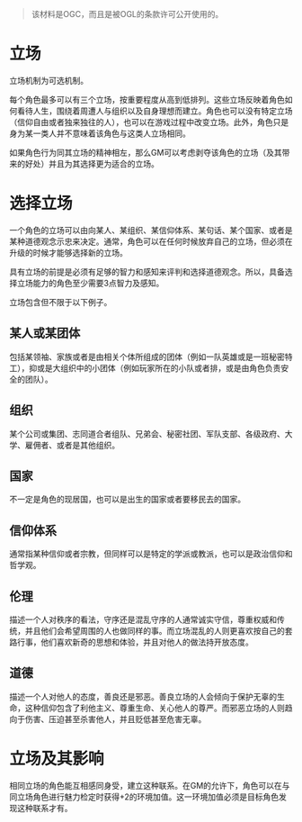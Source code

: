 > 该材料是OGC，而且是被OGL的条款许可公开使用的。

# 立场

立场机制为可选机制。

每个角色最多可以有三个立场，按重要程度从高到低排列。这些立场反映着角色如何看待人生，围绕着周遭人与组织以及自身理想而建立。角色也可以没有特定立场（信仰自由或者独来独往的人），也可以在游戏过程中改变立场。此外，角色只是身为某一类人并不意味着该角色与这类人立场相同。

如果角色行为同其立场的精神相左，那么GM可以考虑剥夺该角色的立场（及其带来的好处）并且为其选择更为适合的立场。

# 选择立场

一个角色的立场可以由向某人、某组织、某信仰体系、某句话、某个国家、或者是某种道德观念示忠来决定。通常，角色可以在任何时候放弃自己的立场，但必须在升级的时候才能够选择新的立场。

具有立场的前提是必须有足够的智力和感知来评判和选择道德观念。所以，具备选择立场能力的角色至少需要3点智力及感知。

立场包含但不限于以下例子。

## 某人或某团体

包括某领袖、家族或者是由相关个体所组成的团体（例如一队英雄或是一班秘密特工），抑或是大组织中的小团体（例如玩家所在的小队或者排，或是由角色负责安全的团队）。

## 组织

某个公司或集团、志同道合者组队、兄弟会、秘密社团、军队支部、各级政府、大学、雇佣者、或者是其他组织。

## 国家

不一定是角色的现居国，也可以是出生的国家或者要移民去的国家。

## 信仰体系

通常指某种信仰或者宗教，但同样可以是特定的学派或教派，也可以是政治信仰和哲学观。

## 伦理

描述一个人对秩序的看法，守序还是混乱守序的人通常诚实守信，尊重权威和传统，并且他们会希望周围的人也做同样的事。而立场混乱的人则更喜欢按自己的套路行事，他们喜欢新奇的思想和体验，并且对他人的做法持开放态度。

## 道德

描述一个人对他人的态度，善良还是邪恶。善良立场的人会倾向于保护无辜的生命，这种信仰包含了利他主义、尊重生命、关心他人的尊严。而邪恶立场的人则趋向于伤害、压迫甚至杀害他人，并且贬低甚至危害无辜。

# 立场及其影响

相同立场的角色能互相感同身受，建立这种联系。在GM的允许下，角色可以在与同立场角色进行魅力检定时获得+2的环境加值。这一环境加值必须是目标角色发现这种联系才有。
